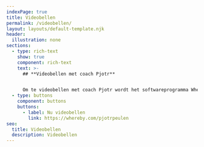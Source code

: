 ```yaml
---
indexPage: true
title: Videobellen
permalink: /videobellen/
layout: layouts/default-template.njk
header:
  illustration: none
sections:
  - type: rich-text
    show: true
    component: rich-text
    text: >-
      ## **Videobellen met coach Pjotr**


      Om te videobellen met coach Pjotr wordt het softwareprogramma Whereby gebruikt. Gebruik onderstaande knop of kopieer en plak deze link in een nieuw tabblad: <https://whereby.com/pjotrpeulen>
  - type: buttons
    component: buttons
    buttons:
      - label: Nu videobellen
        link: https://whereby.com/pjotrpeulen
seo:
  title: Videobellen
  description: Videobellen
---
```

